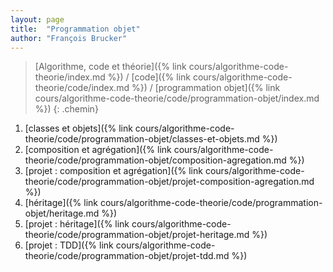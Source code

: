 ```yaml
---
layout: page
title:  "Programmation objet"
author: "François Brucker"
---
```


> [Algorithme, code et théorie]({% link cours/algorithme-code-theorie/index.md %}) / [code]({% link cours/algorithme-code-theorie/code/index.md %}) / [programmation objet]({% link cours/algorithme-code-theorie/code/programmation-objet/index.md %})
{: .chemin}

1. [classes et objets]({% link cours/algorithme-code-theorie/code/programmation-objet/classes-et-objets.md %})
2. [composition et agrégation]({% link cours/algorithme-code-theorie/code/programmation-objet/composition-agregation.md %})
3. [projet : composition et agrégation]({% link cours/algorithme-code-theorie/code/programmation-objet/projet-composition-agregation.md %})
4. [héritage]({% link cours/algorithme-code-theorie/code/programmation-objet/heritage.md %})
5. [projet : héritage]({% link cours/algorithme-code-theorie/code/programmation-objet/projet-heritage.md %})
6. [projet : TDD]({% link cours/algorithme-code-theorie/code/programmation-objet/projet-tdd.md %})
